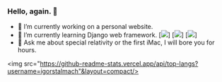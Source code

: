 ### Hello, again. 👋

- 🔭 I’m currently working on a personal website.
- 🌱 I’m currently learning Django web framework.
[![](https://img.shields.io/badge/-Python-yellow?style=for-the-badge&logo=python)] [![](https://img.shields.io/badge/-HTML-important?style=for-the-badge&logo=html5)] [![](https://img.shields.io/badge/-CSS-green?style=for-the-badge&logo=css3)]
- :speech_balloon: Ask me about special relativity or the first iMac, I will bore you for hours.

<img src="https://github-readme-stats.vercel.app/api/top-langs?username=igorstalmach"&layout=compact/>

